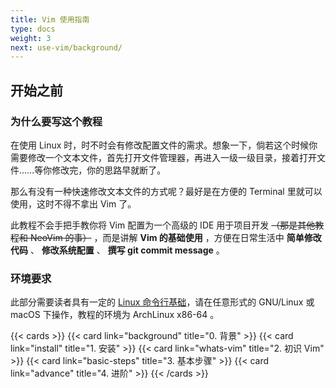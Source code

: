 ```yaml
---
title: Vim 使用指南
type: docs
weight: 3
next: use-vim/background/
---
```


## 开始之前

### 为什么要写这个教程

在使用 Linux 时，时不时会有修改配置文件的需求。想象一下，倘若这个时候你需要修改一个文本文件，首先打开文件管理器，再进入一级一级目录，接着打开文件……等你修改完，你的思路早就断了。

那么有没有一种快速修改文本文件的方式呢？最好是在方便的 Terminal 里就可以使用，这时不得不拿出 Vim 了。

此教程不会手把手教你将 Vim 配置为一个高级的 IDE 用于项目开发 ~~（那是其他教程和 NeoVim 的事）~~ ，而是讲解 **Vim 的基础使用** ，方便在日常生活中 **简单修改代码** 、 **修改系统配置** 、 **撰写 git commit message** 。

### 环境要求

此部分需要读者具有一定的 [Linux 命令行基础](../use-git/hug-cli)，请在任意形式的 GNU/Linux 或 macOS 下操作，教程的环境为 ArchLinux x86-64 。

{{< cards >}}
    {{< card link="background" title="0. 背景" >}}
    {{< card link="install" title="1. 安装" >}}
    {{< card link="whats-vim" title="2. 初识 Vim" >}}
    {{< card link="basic-steps" title="3. 基本步骤" >}}
    {{< card link="advance" title="4. 进阶" >}}
{{< /cards >}}
